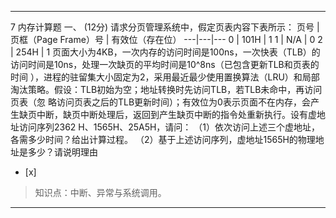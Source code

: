 ---
7 内存计算题
一、 (12分) 请求分页管理系统中，假定页表内容下表所示：  页号 | 页框（Page Frame）号 | 有效位（存在位）
---|---|---
0 | 101H | 1
1 | N/A | 0
2 | 254H | 1
页面大小为4KB，一次内存的访问时间是100ns，一次快表（TLB）的访问时间是10ns，处理一次缺页的平均时间是10^8ns（已包含更新TLB和页表的时间
），进程的驻留集大小固定为2，采用最近最少使用置换算法（LRU）和局部淘汰策略。假设：TLB初始为空；地址转换时先访问TLB，若TLB未命中，再访问页表（忽
略访问页表之后的TLB更新时间）；有效位为0表示页面不在内存，会产生缺页中断，缺页中断处理后，返回到产生缺页中断的指令处重新执行。设有虚地址访问序列2362
H、1565H、25A5H，请问：
（1）依次访问上述三个虚地址，各需多少时间？给出计算过程。 （2）基于上述访问序列，虚地址1565H的物理地址是多少？请说明理由
- [x]  

> 知识点：中断、异常与系统调用。

---